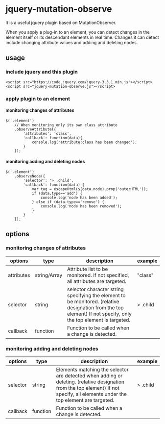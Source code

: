 # jquery-mutation-observe

It is a useful jquery plugin based on MutationObserver.

When you apply a plug-in to an element, you can detect changes in the element itself or its descendant elements in real time.
Changes it can detect include changing attribute values and adding and deleting nodes.

## usage

### include jquery and this plugin

```
<script src="https://code.jquery.com/jquery-3.3.1.min.js"></script>
<script src="jquery-mutation-observe.js"></script>
```

### apply plugin to an element

#### monitoring changes of attributes

```
$('.element')
    // When monitoring only its own class attribute
    .observeAttribute({
        'attributes': 'class',
        'callback': function(data){
            console.log('attribute:class has been changed');
        }
    });
```

#### monitoring adding and deleting nodes

```
$('.element')
    .observeNode({
        'selector': '> .child',
        'callback': function(data) {
            var tag = escapeHtml($(data.node).prop('outerHTML'));
            if (data.type=='add') {
                console.log('node has been added');
            } else if (data.type=='remove') {
                console.log('node has been removed');
            }
        }
    });
```

## options

### monitoring changes of attributes

| options    | type         | description                                                                                                                                                      | example  |
|------------|--------------|------------------------------------------------------------------------------------------------------------------------------------------------------------------|----------|
| attributes | string/Array | Attribute list to be monitored. If not specified, all attributes are targeted.                                                                                   | "class"  |
| selector   | string       | selector character string specifying the element to be monitored.  (relative designation from the top element) If not specify, only the top element is targeted. | > .child |
| callback   | function     | Function to be called when a change is detected.                                                                                                                 |          |

### monitoring adding and deleting nodes

| options  | type     | description                                                                                                                                                                       | example  |
|----------|----------|-----------------------------------------------------------------------------------------------------------------------------------------------------------------------------------|----------|
| selector | string   | Elements matching the selector are detected when adding or deleting. (relative designation from the top element) If not specify, all elements under the top element are targeted. | > .child |
| callback | function | Function to be called when a change is detected.                                                                                                                                  |          |

